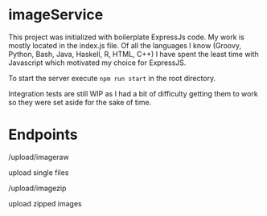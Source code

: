 ﻿# imageService

This project was initialized with boilerplate ExpressJs code. My work is mostly located in the index.js file.
Of all the languages I know (Groovy, Python, Bash, Java, Haskell, R, HTML, C++) I have spent the least time with Javascript which motivated my choice for ExpressJS.

To start the server execute `npm run start` in the root directory.

Integration tests are still WIP as I had a bit of difficulty getting them to work so they were set aside for the sake of time.

# Endpoints

/upload/imageraw 

upload single files

/upload/imagezip

upload zipped images
